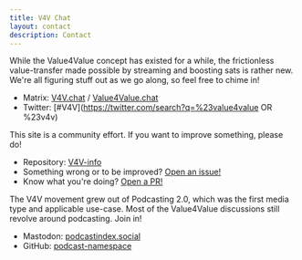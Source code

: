 ```yaml
---
title: V4V Chat
layout: contact
description: Contact
---
```


While the Value4Value concept has existed for a while, the frictionless
value-transfer made possible by streaming and boosting sats is rather new. We're
all figuring stuff out as we go along, so feel free to chime in!

- Matrix: [V4V.chat](http://V4V.chat) / [Value4Value.chat](http://Value4Value.chat)
- Twitter: [#V4V](https://twitter.com/search?q=%23value4value OR %23v4v)

This site is a community effort. If you want to improve something, please do!

- Repository: [V4V-info](https://github.com/SuperAtic/VxV.21.world)
- Something wrong or to be improved? [Open an issue!](https://github.com/SuperAtic/VxV.21.world/issues)
- Know what you're doing? [Open a PR!](https://github.com/SuperAtic/VxV.21.world/pulls)

The V4V movement grew out of Podcasting 2.0, which was the first media type and
applicable use-case. Most of the Value4Value discussions still revolve around
podcasting. Join in!

- Mastodon: [podcastindex.social](https://podcastindex.social)
- GitHub: [podcast-namespace](https://github.com/Podcastindex-org/podcast-namespace/discussions)

